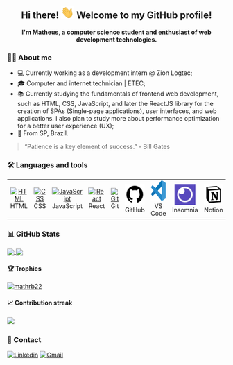 <h2 align="center">
    Hi there! <img src=".github/img/waving-hand.gif" width="30px"> Welcome to my GitHub profile!
</h2>

<div align="center">
    <b>I'm Matheus, a computer science student and enthusiast of web development technologies.</b>
</div>

### 👨‍💻 About me

<ul>
  <li>💻 Currently working as a development intern @ Zion Logtec;</li>
  <li>🎓 Computer and internet technician | ETEC;</li>
  <li>📚 Currently studying the fundamentals of frontend web development, such as HTML, CSS, JavaScript, and later the ReactJS library for the creation of SPAs (Single-page applications), user interfaces, and web applications. I also plan to study more about performance optimization for a better user experience (UX);</li>
  <li>📍 From SP, Brazil.</li>
</ul>

> “Patience is a key element of success.” - Bill Gates

### 🛠️ Languages and tools

<table>
  <tr>
    <td align="center" width="96">
      <a href="https://developer.mozilla.org/en-US/docs/Web/HTML">
        <img src="https://devicons.github.io/devicon/devicon.git/icons/html5/html5-original.svg" width="48" height="48" alt="HTML" />
      </a>
      <span>HTML</span>
    </td>
    <td align="center" width="96">
      <a href="https://developer.mozilla.org/en-US/docs/Web/CSS">
        <img src="https://devicons.github.io/devicon/devicon.git/icons/css3/css3-original.svg" width="48" height="48" alt="CSS" />
      </a>
      <span>CSS</span>
    </td>
    <td align="center" width="96">
      <a href="https://developer.mozilla.org/en-US/docs/Web/JavaScript">
        <img src="https://devicons.github.io/devicon/devicon.git/icons/javascript/javascript-original.svg" width="48" height="48" alt="JavaScript" />
      </a>
      <span>JavaScript</span>
    </td>
    <td align="center" width="96">
      <a href="https://reactjs.org/">
        <img src="https://devicons.github.io/devicon/devicon.git/icons/react/react-original.svg" width="48" height="48" alt="React" />
      </a>
      <span>React</span>
    </td>
    <td align="center" width="96">
      <a href="https://git-scm.com/">
        <img src="https://devicons.github.io/devicon/devicon.git/icons/git/git-original.svg" width="48" height="48" alt="Git" />
      </a>
      <span>Git</span>
    </td>
    <td align="center" width="96">
      <a href="https://github.com/mathrb22">
        <img src=".github/img/github.jpg" width="48" height="48" alt="GitHub" />
      </a>
      <span>GitHub</span>
    </td>
    <td align="center" width="96">
      <a href="https://code.visualstudio.com/">
        <img src=".github/img/vscode.svg" width="48" height="48" alt="VS Code" />
      </a>
      <span>VS Code</span>
    </td>
    <td align="center" width="96">
      <a href="https://insomnia.rest/">
        <img src=".github/img/insomnia.jpg" width="48" height="48" alt="Insomnia" />
      </a>
      <span>Insomnia</span>
    </td>
    <td align="center" width="96">
      <a href="https://www.notion.so/">
        <img src=".github/img/notion.jpg" width="48" height="48" alt="Notion" />
      </a>
      <span>Notion</span>
    </td>
    <td align="center" width="96">
      <a href="https://www.figma.com/">
        <img src=".github/img/figma.svg" width="48" height="48" alt="Figma" />
      </a>
      <span>Figma</span>
    </td>
  </tr>
</table>

### 📊 GitHub Stats

<a href="https://github.com/mathrb22?tab=repositories">
  <img align="center" src="https://github-readme-stats.vercel.app/api/top-langs/?username=mathrb22&theme=omni" />
</a>

<a href="https://github.com/mathrb22">
  <img align="center" src="https://github-readme-stats.vercel.app/api?username=mathrb22&show_icons=true&theme=omni" />
</a>

#### 🏆 Trophies

<a href="https://github.com/mathrb22">
  <img src="https://github-profile-trophy.vercel.app/?username=mathrb22&theme=dracula&title=Followers, Commit, Stars, PullRequest, Repositories, Issues" alt="mathrb22">
</a>

#### 📈 Contribution streak

<a href="https://github.com/mathrb22?tab=repositories">
  <img src="https://github-readme-streak-stats.herokuapp.com/?user=mathrb22&theme=omni"/>
</a>

### 📲 Contact

<a href="https://www.linkedin.com/in/matheus-ribeiro-dev"><img src="https://img.shields.io/badge/-LinkedIn-0270AD?style=flat-square&logo=Linkedin&logoColor=white&link=https://www.linkedin.com/in/matheus-ribeiro-dev/" alt="Linkedin"/></a>
<a href="mailto:mathribe2020@gmail.com"><img src="https://img.shields.io/badge/-Gmail-E94134?style=flat-square&logo=Gmail&logoColor=white&link=mailto:mathribe2020@gmail.com" alt="Gmail"/></a>
